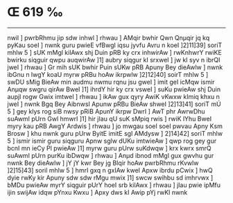 # Œ 619 ‰
---
nwil ] pwrbRhmu jip sdw inhwl ] rhwau ] AMqir bwhir Qwn Qnµqir
jq kq pyKau soeI ] nwnk guru pwieE vfBwgI iqsu jyvfu Avru n koeI
]2]11]39] soriT mhlw 5 ] sUK mMgl kilAwx shj Duin pRB ky crx
inhwirAw ] rwKnhwrY rwiKE bwirku siqguir qwpu auqwirAw ]1] aubry
siqgur kI srxweI ] jw kI syv n ibrQI jweI ] rhwau ] Gr mih sUK
bwhir Puin sUKw pRB Apuny Bey dieAwlw ] nwnk ibGnu n lwgY koaU myrw
pRBu hoAw ikrpwlw ]2]12]40] soirT mhlw 5 ] swDU sMig BieAw min
audmu nwmu rqnu jsu gweI ] imit geI icMqw ismir Anµqw swgru qirAw
BweI ]1] ihrdY hir ky crx vsweI ] suKu pwieAw shj Duin aupjI rogw
Gwix imtweI ] rhwau ] ikAw gux qyry AwiK vKwxw kImiq khxu n jweI ]
nwnk Bgq Bey AibnwsI Apunw pRBu BieAw shweI ]2]13]41] soriT mÚ
5 ] gey klys rog siB nwsy pRiB ApunY ikrpw DwrI ] AwT phr AwrwDhu
suAwmI pUrn Gwl hmwrI ]1] hir jIau qU suK sMpiq rwis ] rwiK lYhu BweI
myry kau pRB AwgY Ardwis ] rhwau ] jo mwgau soeI soeI pwvau Apny Ksm
Brosw ] khu nwnk guru pUrw ByitE imitE sgl AMdysw ] 2]14]42]
soriT mhlw 5 ] ismir ismir guru siqguru Apnw sglw dUKu imtwieAw ]
qwp rog gey gur bcnI mn ieCy Pl pwieAw ]1] myrw guru pUrw suKdwqw ]
krx kwrx smrQ suAwmI pUrn purKu ibDwqw ] rhwau ] Anµd ibnod mMgl
gux gwvhu gur nwnk Bey dieAwlw ] jY jY kwr Bey jg BIqir hoAw
pwrbRhmu rKvwlw ]2]15]43] soril mhlw 5 ] hmrI gxq n gxIAw
kweI Apxw ibrdu pCwix ] hwQ dyie rwKy kir Apuny sdw sdw rMgu mwix
]1] swcw swihbu sd imhrvwx ] bMDu pwieAw myrY siqguir pUrY hoeI srb
kilAwx ] rhwau ] jIau pwie ipMfu ijin swijAw idqw pYnxu Kwxu ] Apxy
dws kI Awip pYj rwKI nwnk
####
